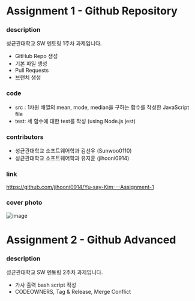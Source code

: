 # Assignment 1 - Github Repository

### description
성균관대학교 SW 멘토링 1주차 과제입니다.
- GitHub Repo 생성
- 기본 파일 생성 
- Pull Requests
- 브랜치 생성

### code
- src : 1차원 배열의 mean, mode, median을 구하는 함수를 작성한 JavaScript file
- test: 세 함수에 대한 test를 작성 (using Node.js jest)

### contributors
- 성균관대학교 소프트웨어학과 김선우 (Sunwoo0110)
- 성균관대학교 소프트웨어학과 유지훈 (jihooni0914)

### link
https://github.com/jihooni0914/Yu-say-Kim---Assignment-1

### cover photo
![image](https://user-images.githubusercontent.com/81512592/210164802-5cc959cd-c46b-45d8-9a57-5a816c986427.png)


# Assignment 2 - Github Advanced

### description
성균관대학교 SW 멘토링 2주차 과제입니다.
- 가사 출력 bash script 작성
- CODEOWNERS, Tag & Release, Merge Conflict
